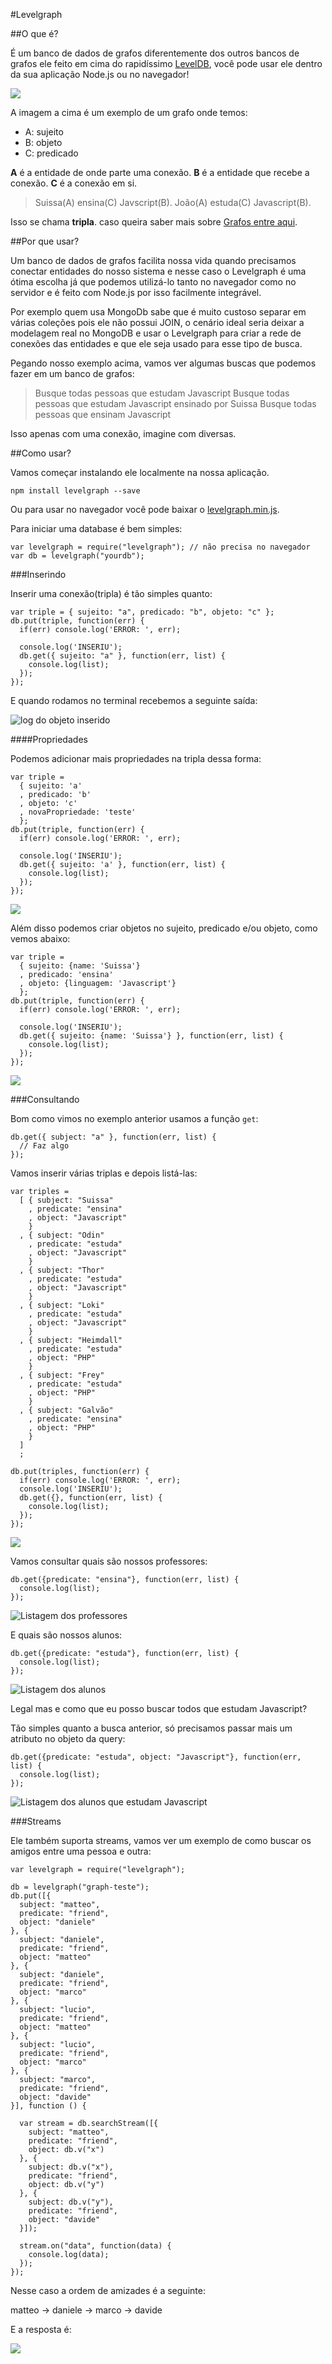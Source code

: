 #Levelgraph

##O que é?

É um banco de dados de grafos diferentemente dos outros bancos de grafos ele feito em cima do rapidíssimo [LevelDB](http://code.google.com/p/leveldb/), você pode usar ele dentro da sua aplicação Node.js ou no navegador!

![](https://cldup.com/wvRSezLXzR.png)

A imagem a cima é um exemplo de um grafo onde temos:

- A: sujeito
- B: objeto
- C: predicado

**A** é a entidade de onde parte uma conexão.
**B** é a entidade que recebe a conexão.
**C** é a conexão em si.

> Suissa(A) ensina(C) Javscript(B).
> João(A) estuda(C) Javascript(B).

Isso se chama **tripla**. caso queira saber mais sobre [Grafos entre aqui](http://pt.wikipedia.org/wiki/Teoria_dos_grafos).

##Por que usar?

Um banco de dados de grafos facilita nossa vida quando precisamos conectar entidades do nosso sistema e nesse caso o Levelgraph é uma ótima escolha já que podemos utilizá-lo tanto no navegador como no servidor e é feito com Node.js por isso facilmente integrável.

Por exemplo quem usa MongoDb sabe que é muito custoso separar em várias coleções pois ele não possui JOIN, o cenário ideal seria deixar a modelagem real no MongoDB e usar o Levelgraph para criar a rede de conexões das entidades e que ele seja usado para esse tipo de busca.

Pegando nosso exemplo acima, vamos ver algumas buscas que podemos fazer em um banco de grafos:

> Busque todas pessoas que estudam Javascript
> Busque todas pessoas que estudam Javascript ensinado por Suissa
> Busque todas pessoas que ensinam Javascript

Isso apenas com uma conexão, imagine com diversas.

##Como usar?

Vamos começar instalando ele localmente na nossa aplicação.

```
npm install levelgraph --save
```

Ou para usar no navegador você pode baixar o [levelgraph.min.js](https://github.com/mcollina/levelgraph/blob/master/build/levelgraph.min.js).

Para iniciar uma database é bem simples:

```
var levelgraph = require("levelgraph"); // não precisa no navegador
var db = levelgraph("yourdb");
```

###Inserindo

Inserir uma conexão(tripla) é tão simples quanto:

```
var triple = { sujeito: "a", predicado: "b", objeto: "c" };
db.put(triple, function(err) {
  if(err) console.log('ERROR: ', err);

  console.log('INSERIU');
  db.get({ sujeito: "a" }, function(err, list) {
    console.log(list);
  });
});
```

E quando rodamos no terminal recebemos a seguinte saída:

![log do objeto inserido](https://cldup.com/Wx8e7yJ8q0.png)

####Propriedades

Podemos adicionar mais propriedades na tripla dessa forma:

```
var triple =
  { sujeito: 'a'
  , predicado: 'b'
  , objeto: 'c'
  , novaPropriedade: 'teste'
  };
db.put(triple, function(err) {
  if(err) console.log('ERROR: ', err);

  console.log('INSERIU');
  db.get({ sujeito: 'a' }, function(err, list) {
    console.log(list);
  });
});

```

![](https://cldup.com/to9uAItuB0.png)

Além disso podemos criar objetos no sujeito, predicado e/ou objeto, como vemos abaixo:

```
var triple =
  { sujeito: {name: 'Suissa'}
  , predicado: 'ensina'
  , objeto: {linguagem: 'Javascript'}
  };
db.put(triple, function(err) {
  if(err) console.log('ERROR: ', err);

  console.log('INSERIU');
  db.get({ sujeito: {name: 'Suissa'} }, function(err, list) {
    console.log(list);
  });
});
```

![](https://cldup.com/EeNY1xA7v0.png)

###Consultando

Bom como vimos no exemplo anterior usamos a função `get`:

```
db.get({ subject: "a" }, function(err, list) {
  // Faz algo
});
```



Vamos inserir várias triplas e depois listá-las:

```
var triples =
  [ { subject: "Suissa"
    , predicate: "ensina"
    , object: "Javascript"
    }
  , { subject: "Odin"
    , predicate: "estuda"
    , object: "Javascript"
    }
  , { subject: "Thor"
    , predicate: "estuda"
    , object: "Javascript"
    }
  , { subject: "Loki"
    , predicate: "estuda"
    , object: "Javascript"
    }
  , { subject: "Heimdall"
    , predicate: "estuda"
    , object: "PHP"
    }
  , { subject: "Frey"
    , predicate: "estuda"
    , object: "PHP"
    }
  , { subject: "Galvão"
    , predicate: "ensina"
    , object: "PHP"
    }
  ]
  ;

db.put(triples, function(err) {
  if(err) console.log('ERROR: ', err);
  console.log('INSERIU');
  db.get({}, function(err, list) {
    console.log(list);
  });
});
```

![](https://cldup.com/QeaXDKYqSV.png)

Vamos consultar quais são nossos professores:

```
db.get({predicate: "ensina"}, function(err, list) {
  console.log(list);
});
```

![Listagem dos professores](https://cldup.com/jUQd-yys3R.png)

E quais são nossos alunos:

```
db.get({predicate: "estuda"}, function(err, list) {
  console.log(list);
});

```

![Listagem dos alunos](https://cldup.com/T7CfIhSDaN.png)

Legal mas e como que eu posso buscar todos que estudam Javascript?

Tão simples quanto a busca anterior, só precisamos passar mais um atributo no objeto da query:

```
db.get({predicate: "estuda", object: "Javascript"}, function(err, list) {
  console.log(list);
});
```

![Listagem dos alunos que estudam Javascript](https://cldup.com/qw2_kPgVju.png)



###Streams

Ele também suporta streams, vamos ver um exemplo de como buscar os amigos entre uma pessoa e outra:

```
var levelgraph = require("levelgraph");

db = levelgraph("graph-teste");
db.put([{
  subject: "matteo",
  predicate: "friend",
  object: "daniele"
}, {
  subject: "daniele",
  predicate: "friend",
  object: "matteo"
}, {
  subject: "daniele",
  predicate: "friend",
  object: "marco"
}, {
  subject: "lucio",
  predicate: "friend",
  object: "matteo"
}, {
  subject: "lucio",
  predicate: "friend",
  object: "marco"
}, {
  subject: "marco",
  predicate: "friend",
  object: "davide"
}], function () {

  var stream = db.searchStream([{
    subject: "matteo",
    predicate: "friend",
    object: db.v("x")
  }, {
    subject: db.v("x"),
    predicate: "friend",
    object: db.v("y")
  }, {
    subject: db.v("y"),
    predicate: "friend",
    object: "davide"
  }]);

  stream.on("data", function(data) {
    console.log(data);
  });
});
```

Nesse caso a ordem de amizades é a seguinte:

matteo -> daniele -> marco -> davide

E a resposta é:

![](https://cldup.com/Bs04jakdGc.png)


















